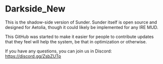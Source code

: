 # Darkside_New
This is the shadow-side version of Sunder. Sunder itself is open source and designed for Aetolia, though it could likely be implemented for any IRE MUD.

This GitHub was started to make it easier for people to contribute updates that they feel will help the system, be that in optimization or otherwise.

If you have any questions, you can join us in Discord: https://discord.gg/ZsbZUTp

